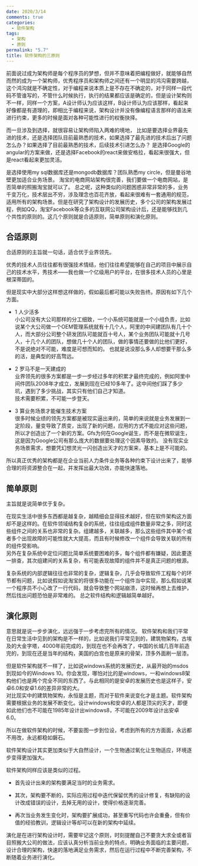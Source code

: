 ```yaml
---
date: 2020/3/14
comments: true
categories:
  - 软件架构
tags:
  - 架构
  - 原则
permalink: "5.7"
title: 软件架构的三原则
---
```

前面说过成为架构师是每个程序员的梦想，但并不意味着把编程做好，就能够自然而然的成为一个架构师，优秀程序员和架构师之间还有一个明显的鸿沟需要跨越，这个鸿沟就是不确定性，对于编程来说本质上是不存在不确定的，对于同样一段代码不管谁写的，不管什么时候执行，执行的结果都应该是确定的，但是设计架构则不一样，同样一个方案，A设计师认为应该这样，B设计师认为应该那样，看起来好像都是有道理的，即相比于编程来说，架构设计并没有像编程语言那样的语法来进行约束，更多的时候是面对各种可能性进行的权衡抉择。

而一旦涉及到选择，就很容易让架构师陷入两难的境地，
比如是要选择业界最先进的技术，还是选择团队目前最熟悉的技术，如果选择了最先进的技术后出了问题怎么办？如果选择了目前最熟悉的技术，后续技术引进怎么办？
是选择Google的angular的方案来做，还是选择Facebook的react来做安格拉，看起来很强大，但是react看起来更加灵活。

是选择使用my sql数据库还是mongodb数据库？团队熟悉my circle，但是曼谷地壁更加适合业务场景。
淘宝的电商网站架构很完善，我们要做一个电商网站，是否简单的照搬淘宝就可以了。
总之呢，这种类似的问题困惑非常非常的多，业务千变万化，技术层出不穷，涉及理念也百花齐放，看起来很难有一套通用的规范，适用所有的架构场景。但是在研究了架构设计的发展历史，多个公司的架构发展过程，例如QQ，淘宝Facebook等众多的互联网公司架构设计后，还是能够找到几个共性的原则的。这几个原则就是合适原则，简单原则和演化原则。

## 合适原则

合适原则的主旨就一句话，适合优于业界领先。  

优秀的技术人员往往都有很强技术情结，他们往往希望能够在自己的项目中展示自己的技术水平，秀技术——我也做一个亿级用户的平台，在很多技术人员的心里是根深蒂固的。  

但是现实中大部分这样想这样做的，假如最后都可能以失败告终。原因有如下几个方面。

* 1 人少活多  
小公司没有大公司那样的分工细致，一个小系统可能就是一个小组负责，比如说某个大公司做一个OEM管理系统就有十几个人，阿里的中间建团队有几十个人，而大部分公司整个研发团队可能就百十号人，某个业务团队可能就十几号人，十几个人的团队，想做几十个人的团队，做的事情还要做的比他们更好，不是说绝对不可能，难度是可想而知的。
也就是说没那么多人却想要干那么多的活，是典型的好高骛远。
* 2  罗马不是一天建成的  
业界领先的很多方案都是一步一步经过多年的积累才最终完成的，例如阿里中间件团队2008年才成立，发展到现在已经10多年了。这中间他们踩了多少坑，遇到了多少挑战，其实只有他们自己才知道。  
技术需要积累，不可能一步登天。

* 3 算业务场景才能催生技术方案  
很多时候业绩的领先方案都是被现实逼出来的，简单的来说就是业务发展到一定阶段，量变导致了质变，出现了新的问题，应用的方式不能应对这些问题，所以才创造出了一个新的方案。Gfs为何在Google诞生，而不是在微软诞生，这是因为Google公司有那么庞大的数据要处理这个因素导致的。
没有现实业务场景需求，想要凭幻想灵光一闪创造出天才的方案来，基本上是不可能的。

所以真正优秀的架构都是在企业当前人力条件业务等各种约束下设计出来了，能够合理的将资源整合在一起，并发挥出最大功效，亦能快速落地。

## 简单原则

主旨就是说简单优于复杂。  

在现实生活中很多东西都是越复杂，越精细会显得技术越好，但在软件架构这方面却不是这样的。在软件领域结构复杂的系统，往往组成组件数量非常之多，同时这些组件之间的关系也非常的复杂。组建越多，关联越多，那么这些组件其中某个或者多个出现故障的可能性就大大提高，而且有时候修改一个组件会导致关联的所有的组件受影响。  
另外在复杂系统中定位问题比简单系统要困难的多，每个组件都有嫌疑，因此要逐一排查，其次组建间的关系复杂，有可能表现故障的组件并不是真正问题的根源。

复杂系统的内部逻辑往往也非常的复杂，逻辑复杂，几乎会导致软件工程每个的环节都有问题，比如说假如说淘宝的将很多功能在一个组件当中实现，那么假如说某一个程序员不小心改了一行代码，就会导致整个网站崩溃，这时候再想上去维护，然后找出问题恐怕是非常难的。
总之软件结构和逻辑越简单越好。

## 演化原则

意思就是说一步步演化，远远强于一步考虑完所有的情况。
软件架构和我们平常在日常生活中见到的架构是不一样的，比如说我们平常见到的，建筑物架构，古埃及的大金字塔，4000年前完成的，到现在也不会再改了，中国的长城几百年前造完的，到现在还是当年的结构，美国的白宫也是原来的骨架，顶多外面刷一层漆。

但是软件架构就不一样了，比如说windows系统的发展历史，从最开始的msdos到现如今的Windows 10。你会发现，哪怕对比的是windows，一和windows8架构他们也是两个完全不同的东西了。与此相同的是安卓的发展历史也是这样子，安卓6.0和安卓1.6的差异非常的大。  
对比现实中的建筑物架构，永恒是主题，而对于软件来说变化才是主题。软件架构需要根据业务的发展不断变化。设计windows和安卓的人都是顶尖的天才，即便如此他们也不可能在1985年设计出windows8，不可能在2009年设计出安卓6.0。

所以在做软件架构的时候，不要妄图一步到位设，考虑到所有的方方面面，永远都不用改，永远都稳如磐石。  

软件架构设计其实更加类似于大自然设计，一个生物通过氧化让生物适应，环境逐步变得更加强大。

软件架构同样应该是类似的过程。

* 首先设计出来的架构要满足当时的业务需求。  

* 其次，架构要不断的，实际应用过程中迭代保留优秀的设计修复，有缺陷的设计改成错误的设计，去掉无用的设计，使得价格逐渐完善。

* 再次当业务发生变化时，架构要扩展成功，甚至重写代码也许会重叠，但有价值的经验教训，逻辑设计等却可以在新的架构中延续。

演化是在进行架构设计时，需要牢记这个原则，时刻提醒自己不要贪大求全或者盲目照搬大公司的做法，应该认真分析当前业务的特点，明确业务面临的主要问题，设计合理的架构，快速的落地满足业务需求，然后在运行过程中不断完善架构，不断随着业务进行演化。
